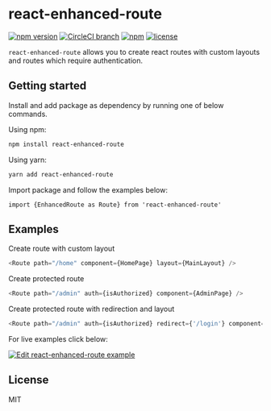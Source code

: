 # react-enhanced-route
[![npm version](https://badge.fury.io/js/react-enhanced-route.svg)](https://badge.fury.io/js/react-enhanced-route) [![CircleCI branch](https://img.shields.io/circleci/project/github/bombellos/react-enhanced-route/master.svg)]() [![npm](https://img.shields.io/npm/dm/react-enhanced-route.svg)](https://www.npmjs.com/package/react-enhanced-route) [![license](https://img.shields.io/badge/license-MIT-green.svg)](https://github.com/bombellos/react-enhanced-route/blob/master/LICENSE)

`react-enhanced-route` allows you to create react routes with custom layouts and routes which require authentication.

## Getting started

Install and add package as dependency by running one of below commands.

Using npm:

```bash
npm install react-enhanced-route
```

Using yarn:

```bash
yarn add react-enhanced-route
```

Import package and follow the examples below:

```
import {EnhancedRoute as Route} from 'react-enhanced-route'
```

## Examples


Create route with custom layout
```js
<Route path="/home" component={HomePage} layout={MainLayout} />
```

Create protected route
```js
<Route path="/admin" auth={isAuthorized} component={AdminPage} />
```

Create protected route with redirection and layout
```js
<Route path="/admin" auth={isAuthorized} redirect={'/login'} component={AdminPage} layout={AdminLayout} />
```

For live examples click below:

[![Edit react-enhanced-route example](https://codesandbox.io/static/img/play-codesandbox.svg)](https://codesandbox.io/s/62nxxq16rn)

## License
MIT